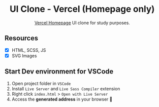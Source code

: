 <h1 align="center">
UI Clone - Vercel (Homepage only)
</h1>

<p align="center"><a href="https://vercel.com">Vercel Homepage</a> UI clone for study purposes.</p>

## Resources

- [x] HTML, SCSS, JS
- [x] SVG Images

## Start Dev environment for VSCode

1. Open project folder in `VSCode`
2. Install `Live Server` and `Live Sass Compiler` extension
3. Right click `index.html` > `Open with Live Server`
4. Access the **generated address** in your browser 🚀
